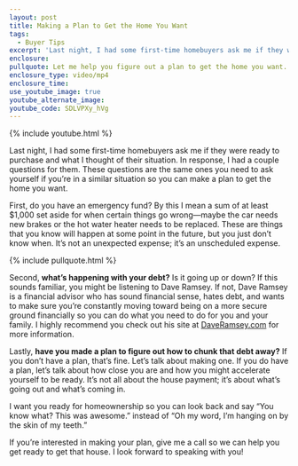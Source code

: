 ```yaml
---
layout: post
title: Making a Plan to Get the Home You Want
tags:
  - Buyer Tips
excerpt: 'Last night, I had some first-time homebuyers ask me if they were ready to purchase and what I thought of their situation. In response, I had a couple questions for them. These questions are the same ones you need to ask yourself if you’re in a similar situation so you can make a plan to get the home you want.'
enclosure:
pullquote: Let me help you figure out a plan to get the home you want.
enclosure_type: video/mp4
enclosure_time:
use_youtube_image: true
youtube_alternate_image:
youtube_code: SDLVPXy_hVg
---
```



{% include youtube.html %}

Last night, I had some first-time homebuyers ask me if they were ready to purchase and what I thought of their situation. In response, I had a couple questions for them. These questions are the same ones you need to ask yourself if you’re in a similar situation so you can make a plan to get the home you want. &nbsp;

First, do you have an emergency fund? By this I mean a sum of at least $1,000 set aside for when certain things go wrong—maybe the car needs new brakes or the hot water heater needs to be replaced. These are things that you know will happen at some point in the future, but you just don’t know when. It’s not an unexpected expense; it’s an unscheduled expense.

{% include pullquote.html %}

Second, **what’s happening with your debt?** Is it going up or down? If this sounds familiar, you might be listening to Dave Ramsey. If not, Dave Ramsey is a financial advisor who has sound financial sense, hates debt, and wants to make sure you’re constantly moving toward being on a more secure ground financially so you can do what you need to do for you and your family. I highly recommend you check out his site at [DaveRamsey.com](https://www.daveramsey.com/) for more information.

Lastly, **have you made a plan to figure out how to chunk that debt away?** If you don’t have a plan, that’s fine. Let’s talk about making one. If you do have a plan, let’s talk about how close you are and how you might accelerate yourself to be ready. It’s not all about the house payment; it’s about what’s going out and what’s coming in.

I want you ready for homeownership so you can look back and say “You know what? This was awesome.” instead of “Oh my word, I’m hanging on by the skin of my teeth.”

If you’re interested in making your plan, give me a call so we can help you get ready to get that house. I look forward to speaking with you!
